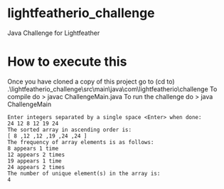 # lightfeatherio_challenge
Java Challenge for Lightfeather

# How to execute this
 Once you have cloned a copy of this project go to (cd to)
  .\lightfeatherio_challenge\src\main\java\com\lightfeatherio\challenge
	To compile do
	\> javac ChallengeMain.java
	To run the challenge do
	\> java ChallengeMain

	Enter integers separated by a single space <Enter> when done:
	24 12 8 12 19 24
	The sorted array in ascending order is:
	[ 8 ,12 ,12 ,19 ,24 ,24 ]
	The frequency of array elements is as follows:
	8 appears 1 time
	12 appears 2 times
	19 appears 1 time
	24 appears 2 times
	The number of unique element(s) in the array is:
	4
